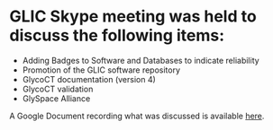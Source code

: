 # GLIC Skype meeting was held to discuss the following items:

* Adding Badges to Software and Databases to indicate reliability
* Promotion of the GLIC software repository
* GlycoCT documentation (version 4)
* GlycoCT validation
* GlySpace Alliance

A Google Document recording what was discussed is available [here](https://docs.google.com/document/d/1WNV7Y2-8YeDGfwczgIkgusoSbkOCxDZfyJ61ZP5CHo0/edit).
